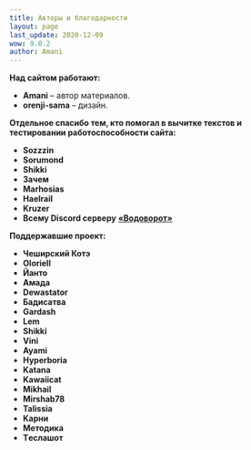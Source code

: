 ```yaml
---
title: Авторы и благодарности
layout: page
last_update: 2020-12-09
wow: 9.0.2
author: Amani
---
```


**Над сайтом работают:**

* **Amani** – автор материалов.
* **orenji-sama** – дизайн.

**Отдельное спасибо тем, кто помогал в вычитке текстов и тестировании работоспособности сайта:**

* **Sozzzin**
* **Sorumond**
* **Shikki**
* **Зачем**
* **Marhosias**
* **Haelrail**
* **Kruzer**
* **Всему Discord серверу** [**«Водоворот»**](https://discordapp.com/invite/zTQhBn8)

**Поддержавшие проект:**

* **Чеширский Котэ**
* **Oloriell**
* **Йанто**
* **Амада**
* **Dewastator**
* **Бадисатва**
* **Gardash**
* **Lem**
* **Shikki**
* **Vini**
* **Ayami**
* **Hyperboria**
* **Katana**
* **Kawaiicat**
* **Mikhail**
* **Mirshab78**
* **Talissia**
* **Kарни**
* **Mетодика**
* **Tеслашот**

